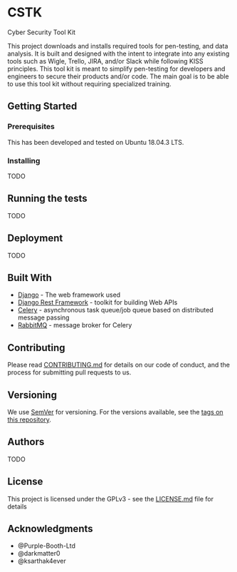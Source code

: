 # CSTK
Cyber Security Tool Kit

This project downloads and installs required tools for pen-testing, and data analysis. It is built and designed with the intent to integrate into any existing tools such as Wigle, Trello, JIRA, and/or Slack while following KISS principles. This tool kit is meant to simplify pen-testing for developers and engineers to secure their products and/or code. The main goal is to be able to use this tool kit without requiring specialized training.

## Getting Started


### Prerequisites

This has been developed and tested on Ubuntu 18.04.3 LTS.

### Installing

TODO

## Running the tests

TODO

## Deployment

TODO

## Built With

* [Django](https://github.com/django/django) - The web framework used
* [Django Rest Framework](https://github.com/encode/django-rest-framework) - toolkit for building Web APIs
* [Celery](https://github.com/celery/celery) - asynchronous task queue/job queue based on distributed message passing
* [RabbitMQ](https://github.com/rabbitmq/rabbitmq-server) - message broker for Celery

## Contributing

Please read [CONTRIBUTING.md](CONTRIBUTING.md) for details on our code of conduct, and the process for submitting pull requests to us.

## Versioning

We use [SemVer](http://semver.org/) for versioning. For the versions available, see the [tags on this repository](https://github.com/Great-Lakes-Cyber-Services/CSTK/tags). 

## Authors

TODO

## License

This project is licensed under the GPLv3 - see the [LICENSE.md](LICENSE.md) file for details

## Acknowledgments

* @Purple-Booth-Ltd
* @darkmatter0
* @ksarthak4ever
